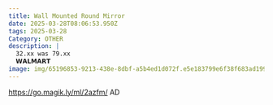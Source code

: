 ```yaml
---
title: Wall Mounted Round Mirror
date: 2025-03-28T08:06:53.950Z
tags: 2025-03-28
Category: OTHER
description: |
  32.xx was 79.xx
  𝗪𝗔𝗟𝗠𝗔𝗥𝗧  
image: img/65196853-9213-438e-8dbf-a5b4ed1d072f.e5e183799e6f38f683ad19908bf80856.webp
---
```

https://go.magik.ly/ml/2azfm/
AD